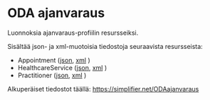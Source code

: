 
# ODA ajanvaraus

Luonnoksia ajanvaraus-profiilin resursseiksi.

Sisältää json- ja xml-muotoisia tiedostoja seuraavista resursseista:

* Appointment ([json](Appointment/ODAAppointment.json), [xml](Appointment/ODAAppointment.xml) )
* HealthcareService  ([json](Appointment/ODAHealthcareService.json), [xml](Appointment/ODAHealthcareService.xml) )
* Practitioner  ([json](Appointment/ODAPractitioner.json), [xml](Appointment/ODAPractitioner.xml) )

Alkuperäiset tiedostot täällä:
https://simplifier.net/ODAajanvaraus
